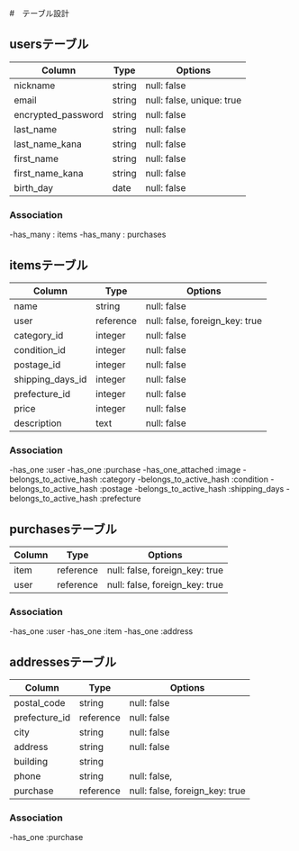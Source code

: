 #　テーブル設計

## usersテーブル
| Column             | Type   | Options                   |
| ------------------ | ------ | ------------------------- |
| nickname           | string | null: false               |
| email              | string | null: false, unique: true |
| encrypted_password | string | null: false               |
| last_name          | string | null: false               |
| last_name_kana     | string | null: false               |
| first_name         | string | null: false               |
| first_name_kana    | string | null: false               |
| birth_day          | date   | null: false               |

### Association

-has_many : items
-has_many : purchases

## itemsテーブル

| Column           | Type      | Options                        |
| ---------------- | --------- | ------------------------------ |
| name             | string    | null: false                    |
| user             | reference | null: false, foreign_key: true |
| category_id      | integer   | null: false                    |
| condition_id     | integer   | null: false                    |
| postage_id       | integer   | null: false                    |
| shipping_days_id | integer   | null: false                    |
| prefecture_id    | integer   | null: false                    |
| price            | integer   | null: false                    |
| description      | text      | null: false                    |

### Association

-has_one :user
-has_one :purchase
-has_one_attached :image
-belongs_to_active_hash :category
-belongs_to_active_hash :condition
-belongs_to_active_hash :postage
-belongs_to_active_hash :shipping_days
-belongs_to_active_hash :prefecture

## purchasesテーブル

| Column           | Type      | Options                        |
| ---------------- | --------- | ------------------------------ |
| item             | reference | null: false, foreign_key: true |
| user             | reference | null: false, foreign_key: true |

### Association

-has_one :user
-has_one :item
-has_one :address

## addressesテーブル
| Column           | Type      | Options                        |
| ---------------- | --------- | ------------------------------ |
| postal_code      | string    | null: false                    |
| prefecture_id    | reference | null: false                    |
| city             | string    | null: false                    |
| address          | string    | null: false                    |
| building         | string    |                                |
| phone            | string    | null: false,                   |
| purchase         | reference | null: false, foreign_key: true |

### Association

-has_one :purchase
